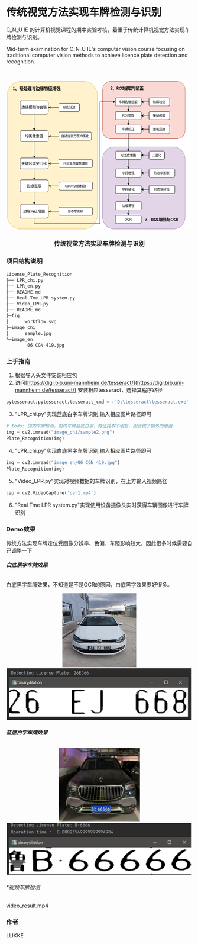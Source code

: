 

# 传统视觉方法实现车牌检测与识别

C_N_U IE 的计算机视觉课程的期中实验考核，着重于传统计算机视觉方法实现车牌检测与识别。

Mid-term examination for C_N_U IE's computer vision course focusing on traditional computer vision methods to achieve licence plate detection and recognition.


<!-- PROJECT LOGO -->
<br />

<p align="center">
  <a href="https://github.com/shaojintian/Best_README_template/">
    <img src="fig/workflow.svg" alt="Logo" width="500" height="400">
  </a>

  <h3 align="center">传统视觉方法实现车牌检测与识别</h3>
  <p align="center">

</p>

### 项目结构说明

```
License_Plate_Recognition
├── LPR_chi.py
├── LPR_en.py
├── README.md
├── Real Tme LPR system.py
├── Video_LPR.py
├── README.md
├─fig
│      workflow.svg
├─image_chi
│      sample.jpg
└─image_en
        06 CGN 419.jpg
```

### 上手指南
1. 根据导入头文件安装相应包
2. 访问[https://digi.bib.uni-mannheim.de/tesseract/](https://digi.bib.uni-mannheim.de/tesseract/) 安装相应tesseract，选择其程序路径
```python
pytesseract.pytesseract.tesseract_cmd = r'D:\tesseract\tesseract.exe'
```
3. "LPR_chi.py"实现蓝底白字车牌识别,输入相应图片路径即可
```python
# todo: 国内车牌检测，国内车牌蓝底白字，特征提取不明显，因此做了额外的增强
img = cv2.imread("image_chi/sample2.png")
Plate_Recognition(img)
```
4. "LPR_chi.py"实现白底黑字车牌识别,输入相应图片路径即可
```python
img = cv2.imread("image_en/06 CGN 419.jpg")
Plate_Recognition(img)
```

5. "Video_LPR.py"实现对视频数据的车牌识别，在上方输入视频路径
```python
cap = cv2.VideoCapture('car1.mp4')
```
6. "Real Tme LPR system.py"实现使用设备摄像头实时获得车辆图像进行车牌识别

### Demo效果
传统方法实现车牌定位受图像分辨率、色偏、车距影响较大，因此很多时候需要自己调整一下
###### **白底黑字车牌效果**
白底黑字车牌效果，不知道是不是OCR的原因，白底黑字效果要好很多。
<div style="text-align:center;">
    <img src="image_en/26_EJ_668.jpeg" alt="26 20EJ 20668.jpeg" width="200" height="200" />
</div>
<div style="text-align:center;">
    <img src="fig/26EJ668.png" alt="Workflow" width="500" height="140" />
</div>


###### **蓝底白字车牌效果**
<div style="text-align:center;">
    <img src="fig/L66666.png" alt="image_chi/sample4.jpg" width="220" height="200" />
</div>
<div style="text-align:center;">
    <img src="fig/LB66666.png" alt="Workflow" width="500" height="140" />
</div>


###### **视频车牌检测*
[video_result.mp4
](https://github.com/user-attachments/assets/5f9a2fb4-7d5e-49d6-8316-79e1b0ec6a7a)
### 作者

LLIKKE







